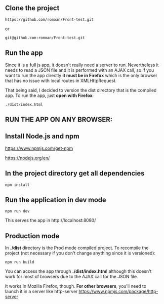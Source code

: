## Clone the project

	https://github.com/romoan/Front-test.git
or

	git@github.com:romoan/Front-test.git


## Run the app

Since it is a full js app, it doesn't really need a server to run. Nevertheless it needs to read a JSON file and it is performed with an AJAX call, so if you want to run the app directly **it must be in Firefox** which is the only browser that has no issue with local routes in XMLHttpRequest.

That being said, I decided to version the dist directory that is the compiled app. To run the app, just **open with Firefox**:

	./dist/index.html



## RUN THE APP ON ANY BROWSER:


## Install Node.js and npm

https://www.npmjs.com/get-npm

https://nodejs.org/en/


## In the project directory get all dependencies

	npm install


## Run the application in dev mode
	
	npm run dev

This serves the app in http://localhost:8080/


## Production mode
In **./dist** directory is the Prod mode compiled project. To recompile the project (not necessary if you don't change anything since it is versioned):

    npm run build

You can access the app through **./dist/index.html** although this doesn't work for most of browsers due to the AJAX call for the JSON file.

It works in Mozilla Firefox, though. **For other browsers**, you'll need to launch it in a server like http-server https://www.npmjs.com/package/http-server
